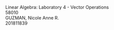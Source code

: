 Linear Algebra: Laboratory 4 - Vector Operations
<br>58010
<br>
GUZMAN, Nicole Anne R.
<br>201811839
